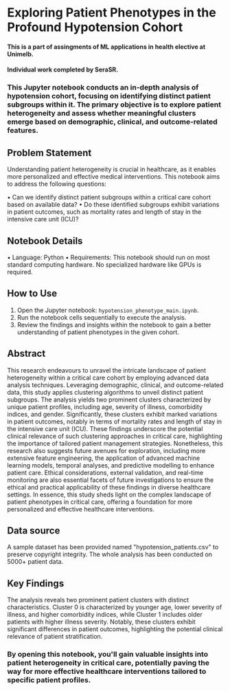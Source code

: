 # Exploring Patient Phenotypes in the Profound Hypotension Cohort


#### This is a part of assingments of ML applications in health elective at Unimelb.
#### Individual work completed by SeraSR.



### This Jupyter notebook conducts an in-depth analysis of hypotension cohort, focusing on identifying distinct patient subgroups within it. The primary objective is to explore patient heterogeneity and assess whether meaningful clusters emerge based on demographic, clinical, and outcome-related features.


 ## Problem Statement

Understanding patient heterogeneity is crucial in healthcare, as it enables more personalized and effective medical interventions. This notebook aims to address the following questions:

•	Can we identify distinct patient subgroups within a critical care cohort based on available data?
•	Do these identified subgroups exhibit variations in patient outcomes, such as mortality rates and length of stay in the intensive care unit (ICU)?


 ## Notebook Details

•	Language: Python
•	Requirements: This notebook should run on most standard computing hardware. No specialized hardware like GPUs is required.


 ## How to Use

1.	Open the Jupyter notebook: `hypotension_phenotype_main.ipynb`.
2.	Run the notebook cells sequentially to execute the analysis.
3.	Review the findings and insights within the notebook to gain a better understanding of patient phenotypes in the given cohort.


## Abstract

This research endeavours to unravel the intricate landscape of patient heterogeneity within a critical care cohort by employing advanced data analysis techniques. Leveraging demographic, clinical, and outcome-related data, this study applies clustering algorithms to unveil distinct patient subgroups. The analysis yields two prominent clusters characterized by unique patient profiles, including age, severity of illness, comorbidity indices, and gender. Significantly, these clusters exhibit marked variations in patient outcomes, notably in terms of mortality rates and length of stay in the intensive care unit (ICU). These findings underscore the potential clinical relevance of such clustering approaches in critical care, highlighting the importance of tailored patient management strategies. Nonetheless, this research also suggests future avenues for exploration, including more extensive feature engineering, the application of advanced machine learning models, temporal analyses, and predictive modelling to enhance patient care. Ethical considerations, external validation, and real-time monitoring are also essential facets of future investigations to ensure the ethical and practical applicability of these findings in diverse healthcare settings. In essence, this study sheds light on the complex landscape of patient phenotypes in critical care, offering a foundation for more personalized and effective healthcare interventions. 

## Data source

A sample dataset has been provided named "hypotension_patients.csv" to preserve copyright integrity.
The whole analysis has been conducted on 5000+ patient data.

## Key Findings

The analysis reveals two prominent patient clusters with distinct characteristics. Cluster 0 is characterized by younger age, lower severity of illness, and higher comorbidity indices, while Cluster 1 includes older patients with higher illness severity. Notably, these clusters exhibit significant differences in patient outcomes, highlighting the potential clinical relevance of patient stratification.



### By opening this notebook, you'll gain valuable insights into patient heterogeneity in critical care, potentially paving the way for more effective healthcare interventions tailored to specific patient profiles.
